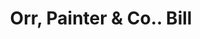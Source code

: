 ---
doi: 10.7916/D8HD96VX
date_other: '1880'
date_other_textual: 1880-1889
form: printed ephemera
genre:
- Invoices
name:
- Orr, Painter & Co.
object_in_context_url: https://biggert.cul.columbia.edu/items/view/ave_biggert_01508
subject_hierarchical_geographic:
- Reading, Pennsylvania, United States
subject_name:
- Orr, Painter & Co.
title: Orr, Painter & Co.. Bill
sort_title: Orr, Painter & Co.. Bill
call_number: ave_biggert_01508
coordinates:
- 40.34166666666667,-75.9263888888889
pid: ave_biggert_01508
identifiers: ave_biggert_01508
thumbnail: https://derivativo-1.library.columbia.edu/iiif/2/ldpd:344012/full/!256,256/0/native.jpg
permalink: "/items/ave_biggert_01508/"
layout: iiif-image-page
---